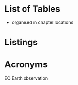 # List of Tables

- organised in chapter locations



# Listings



# Acronyms



EO Earth observation
